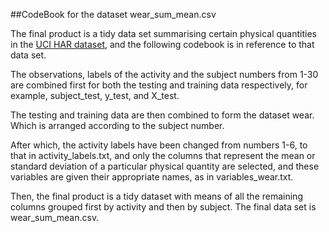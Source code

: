 ##CodeBook for the dataset wear_sum_mean.csv

The final product is a tidy data set summarising certain physical quantities in the [UCI HAR dataset](http://archive.ics.uci.edu/ml/datasets/Human+Activity+Recognition+Using+Smartphones), and the following codebook is in reference to that data set. 

The observations, labels of the activity and the subject numbers from 1-30 are combined first for both the testing and training data respectively, for example, subject_test, y_test, and X_test. 

The testing and training data are then combined to form the dataset wear. Which is arranged according to the subject number. 

After which, the activity labels have been changed from numbers 1-6, to that in activity_labels.txt, and only the columns that represent the mean or standard deviation of a particular physical quantity are selected, and these variables are given their appropriate names, as in variables_wear.txt.

Then, the final product is a tidy dataset with means of all the remaining columns grouped first by activity and then by subject. The final data set is wear_sum_mean.csv. 
